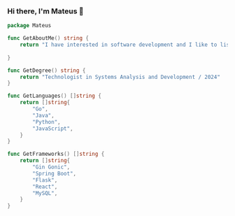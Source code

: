 <!--
<div align="center">

# Hi, guys 👋

Welcome to my page!

*<small>I'm Mateus. I have been studying systems development for more than 2 years. I have a strong interest in software development. I enjoy building apps using Go, Python, JavaScript, and a few other languages and tools.</small>*



## How to reach me
[![Gmail](https://img.shields.io/badge/Gmail-D14836?style=for-the-badge&logo=gmail&logoColor=white)](mailto:mateuscavalcant7@gmail.com)
[![LinkedIn](https://img.shields.io/badge/LinkedIn-0077B5?style=for-the-badge&logo=linkedin&logoColor=white)](https://www.linkedin.com/in/mateus-cavalcante-0a39811a2/)

</div>




### Languages


[![Go](https://img.shields.io/badge/Go-000000?style=for-the-badge&logo=go&logoColor=00ADD8)](https://golang.org/)
[![Java](https://img.shields.io/badge/Java-000000?style=for-the-badge&logo=openjdk&logoColor=ffffff)](https://openjdk.java.net/)
[![Python](https://img.shields.io/badge/Python-000000?style=for-the-badge&logo=python&logoColor=3776AB)](https://www.python.org/)
[![JavaScript](https://img.shields.io/badge/JavaScript-000000?style=for-the-badge&logo=javascript&logoColor=F7DF1E)](https://developer.mozilla.org/en-US/docs/Web/JavaScript)





### Technologies & Frameworks

[![Gin-Gonic](https://img.shields.io/badge/Gin-000000?style=for-the-badge&logo=gin&logoColor=00ADD8)](https://gin-gonic.com/)
[![Flask](https://img.shields.io/badge/Flask-000000?style=for-the-badge&logo=flask&logoColor=white)](https://flask.palletsprojects.com/)
[![React](https://img.shields.io/badge/React-000000?style=for-the-badge&logo=react&logoColor=61DAFB)](https://reactjs.org/)
[![jQuery](https://img.shields.io/badge/jQuery-000000?style=for-the-badge&logo=jquery&logoColor=white)](https://jquery.com/)
[![HTML](https://img.shields.io/badge/HTML5-000000?style=for-the-badge&logo=html5&logoColor=E34F26)](https://developer.mozilla.org/en-US/docs/Web/Guide/HTML/HTML5)
[![MySQL](https://img.shields.io/badge/MySQL-000000?style=for-the-badge&logo=mysql&logoColor=white)](https://www.mysql.com/)
[![PostgreSQL](https://img.shields.io/badge/PostgreSQL-000000?style=for-the-badge&logo=postgresql&logoColor=336791)](https://www.postgresql.org/)



### Most Used Languages
[![Top Langs](https://github-readme-stats.vercel.app/api/top-langs/?username=mateuscavalcant&icons=true&bg_color=00000000&layout=donut&hide=html,css&hide_title=true)](https://github.com/anuraghazra/github-readme-stats)

-->

### Hi there, I'm Mateus 👋

```go
package Mateus

func GetAboutMe() string {
	return "I have interested in software development and I like to listen to music in my spare time"
               
}

func GetDegree() string {
	return "Technologist in Systems Analysis and Development / 2024"
}

func GetLanguages() []string {
	return []string{
		"Go",
		"Java",
		"Python",
		"JavaScript",
	}
}

func GetFrameworks() []string {
	return []string{
		"Gin Gonic",
		"Spring Boot",
		"Flask",
		"React",
		"MySQL", 
	}
}
